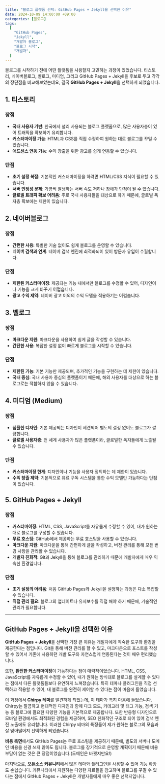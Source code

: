 ```yaml
---
title: "블로그 플랫폼 선택: GitHub Pages + Jekyll을 선택한 이유"
date: 2024-10-09 14:00:00 +09:00
categories: [블로그]
tags:
  [
    "GitHub Pages",
    "Jekyll",
    "개발자 블로그",
    "블로그 시작",
    "개발자",
  ]
---
```


블로그를 시작하기 전에 어떤 플랫폼을 사용할지 고민하는 과정이 있었습니다. 티스토리, 네이버블로그, 벨로그, 미디엄, 그리고 GitHub Pages + Jekyll을 후보로 두고 각각의 장단점을 비교해보았는데요, 결국 **GitHub Pages + Jekyll**을 선택하게 되었습니다. 

## 1. 티스토리

### 장점
- **국내 사용자 기반**: 한국에서 널리 사용되는 블로그 플랫폼으로, 많은 사용자층이 있어 트래픽을 확보하기 유리합니다.
- **커스터마이징 가능**: HTML과 CSS를 직접 수정하여 원하는 대로 블로그를 꾸밀 수 있습니다.
- **애드센스 연동 가능**: 수익 창출을 위한 광고를 쉽게 연동할 수 있습니다.

### 단점
- **초기 설정 복잡**: 기본적인 커스터마이징을 하려면 HTML/CSS 지식이 필요할 수 있습니다.
- **서버 안정성 문제**: 가끔씩 발생하는 서버 속도 저하나 장애가 단점이 될 수 있습니다.
- **글로벌 트래픽 확보 어려움**: 주로 국내 사용자들을 대상으로 하기 때문에, 글로벌 독자층 확보에는 제한이 있습니다.

## 2. 네이버블로그

### 장점
- **간편한 사용**: 특별한 기술 없이도 쉽게 블로그를 운영할 수 있습니다.
- **네이버 검색과 연계**: 네이버 검색 엔진에 최적화되어 있어 방문자 유입이 수월합니다.

### 단점
- **제한된 커스터마이징**: 제공되는 기능 내에서만 블로그를 수정할 수 있어, 디자인이나 기능을 크게 바꾸기 어렵습니다.
- **광고 수익 제약**: 네이버 광고 이외의 수익 모델을 적용하기는 어렵습니다.

## 3. 벨로그

### 장점
- **마크다운 지원**: 마크다운을 사용하여 쉽게 글을 작성할 수 있습니다.
- **간단한 사용**: 복잡한 설정 없이 빠르게 블로그를 시작할 수 있습니다.

### 단점
- **제한된 기능**: 기본 기능만 제공되며, 추가적인 기능을 구현하는 데 제한이 있습니다.
- **국내 중심**: 국내 사용자 중심의 플랫폼이기 때문에, 해외 사용자를 대상으로 하는 블로그로는 적합하지 않을 수 있습니다.

## 4. 미디엄 (Medium)

### 장점
- **심플한 디자인**: 기본 제공되는 디자인이 세련되어 별도의 설정 없이도 블로그가 깔끔합니다.
- **글로벌 사용자층**: 전 세계 사용자가 많은 플랫폼이라, 글로벌한 독자들에게 노출될 수 있습니다.

### 단점
- **커스터마이징 한계**: 디자인이나 기능을 사용자 정의하는 데 제한이 있습니다.
- **수익 창출 제약**: 기본적으로 유료 구독 시스템을 통한 수익 모델만 가능하다는 단점이 있습니다.

## 5. GitHub Pages + Jekyll

### 장점
- **커스터마이징**: HTML, CSS, JavaScript를 자유롭게 수정할 수 있어, 내가 원하는 대로 블로그를 구성할 수 있습니다.
- **무료 호스팅**: GitHub에서 제공하는 무료 호스팅을 사용할 수 있습니다.
- **마크다운 지원**: 마크다운을 통해 간편하게 글을 작성하고, 버전 관리를 통해 모든 변경 사항을 관리할 수 있습니다.
- **개발자 친화적**: Git과 Jekyll을 통해 블로그를 관리하기 때문에 개발자에게 매우 익숙한 환경입니다.

### 단점
- **초기 설정의 어려움**: 처음 GitHub Pages와 Jekyll을 설정하는 과정은 다소 복잡할 수 있습니다.
- **직접 관리 필요**: 블로그의 업데이트나 유지보수를 직접 해야 하기 때문에, 기술적인 관리가 필요합니다.

---

## GitHub Pages + Jekyll을 선택한 이유

**GitHub Pages + Jekyll**을 선택한 가장 큰 이유는 개발자에게 익숙한 도구와 환경을 제공한다는 점입니다. Git을 통해 버전 관리를 할 수 있고, 마크다운으로 포스트를 작성할 수 있어서 기존에 사용하던 개발 도구와 자연스럽게 연동된다는 것이 매우 편리했습니다.

또한, **완전한 커스터마이징**이 가능하다는 점이 매력적이었습니다. HTML, CSS, JavaScript를 자유롭게 수정할 수 있어, 내가 원하는 방식대로 블로그를 설계할 수 있다는 점에서 다른 플랫폼들보다 유연하게 느껴졌습니다. 특히 테마나 플러그인을 직접 선택하고 적용할 수 있어, 내 블로그를 완전히 제어할 수 있다는 점이 마음에 들었습니다.

이 과정에서 **Chirpy 테마**를 발견하게 되었는데, 이 테마가 특히 마음에 들었습니다. Chirpy는 깔끔하고 현대적인 디자인과 함께 다크 모드, 카테고리 및 태그 기능, 검색 기능 등 블로그에 필요한 다양한 기능을 기본적으로 제공합니다. 또한 반응형 디자인으로 모바일 환경에서도 최적화된 경험을 제공하며, SEO 친화적인 구조로 되어 있어 검색 엔진 노출에도 유리합니다. 이러한 Chirpy 테마의 특징들이 제가 원하는 블로그의 모습과 잘 맞아떨어져 선택하게 되었습니다.

**비용 측면**에서도 GitHub Pages는 무료 호스팅을 제공하기 때문에, 별도의 서버나 도메인 비용을 신경 쓰지 않아도 됩니다. 블로그를 장기적으로 운영할 계획이기 때문에 비용 부담이 없는 것은 큰 장점이었습니다.(도메인은 바꿧지만요!)

마지막으로, **오픈소스 커뮤니티**에서 많은 테마와 플러그인을 사용할 수 있어 기능 확장도 손쉽습니다. 커뮤니티에서 지원하는 다양한 자료들을 참고하며 블로그를 꾸밀 수 있다는 점에서 GitHub Pages + Jekyll은 개발자들에게 매우 좋은 선택지입니다.
